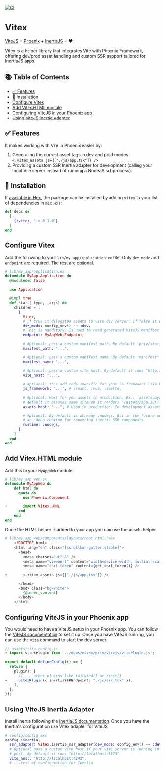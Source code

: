 [![CI](https://github.com/andresgutgon/vitex/actions/workflows/ci.yml/badge.svg?branch=main)](https://github.com/andresgutgon/vitex/actions/workflows/ci.yml)

# Vitex

[ViteJS](http://vite.dev/) + [Phoenix](https://www.phoenixframework.org/) + [InertiaJS](https://github.com/inertiajs/inertia-phoenix) = ❤️

Vitex is a helper library that integrates Vite with Phoenix Framework, offering dev/prod asset handling and custom SSR support tailored for InertiaJS apps.

## 📚 Table of Contents

- [✅ Features](#-features)
- [🚀 Installation](#-installation)
- [Configure Vitex](#configure-vitex)
- [Add Vitex.HTML module](#add-vitexhtml-module)
- [Configuring ViteJS in your Phoenix app](#configuring-vitejs-in-your-phoenix-app)
- [Using ViteJS Inertia Adapter](#using-vitejs-inertia-adapter)

## ✅ Features

It makes working with Vite in Phoenix easier by:

1. Generating the correct asset tags in dev and prod modes `<.vitex_assets js={["./js/app.tsx"]} />`
2. Providing a custom SSR Inertia adapter for development (calling your local Vite server instead of running a NodeJS subprocess).

## 🚀 Installation

If [available in Hex](https://hex.pm/docs/publish), the package can be installed
by adding `vitex` to your list of dependencies in `mix.exs`:

```elixir
def deps do
  [
    {:vitex, "~> 0.1.0"}
  ]
end
```

## Configure Vitex

Add the following to your `lib/my_app/application.ex` file. Only `dev_mode` and `endpoint` are required. The rest are optional.

```elixir
# lib/my_app/application.ex
defmodule MyApp.Application do
  @moduledoc false

  use Application

  @impl true
  def start(_type, _args) do
    children = [
      {
        Vitex,
        # If true it delegates assets to vite dev server. If false it uses generated vitejs manifest file.
        dev_mode: config_env() == :dev,
        # This is mandatory. Is used to read generated ViteJS manifest file.
        endpoint: MyAppWeb.Endpoint,

        # Optional: pass a custom manifest path. By default "priv/static/assets"
        manifest_path: "...",

        # Optional: pass a custom manifest name. By default "manifest"
        manifest_name: "...",

        # Optional: pass a custom vite host. By default it runs "http://localhost:5173"
        vite_host: "...",

        # Optional: this add code specific for your JS framework like React's refresh
        js_framework: "...", # :react, :vue, :svelte,

        # Optional: Host for you assets in production. Ex.: `assets.myapp.com`. By
        # default it assumes same site so it renders "/assets/app.38FTlhdd.js"
        assets_host: "...", # Used in production. In development assets are handled by Vite dev server

        # Optional. By default is already :nodejs. But in the future we could add :bun
        # or :deno runtime for rendering inertia SSR components
        runtime: :nodejs,
      }
    ]
  end
end
```

## Add Vitex.HTML module

Add this to your `MyAppWeb` module:

```elixir
# lib/my_app_web.ex
defmodule MyAppWeb do
    def html do
      quote do
        use Phoenix.Component

+       import Vitex.HTML
      end
    end
end
```

Once the HTML helper is added to your app you can use the assets helper

```elixir
# lib/my_app_web/components/layouts/root.html.heex
    <!DOCTYPE html>
    <html lang="en" class="[scrollbar-gutter:stable]">
      <head>
        <meta charset="utf-8" />
        <meta name="viewport" content="width=device-width, initial-scale=1" />
        <meta name="csrf-token" content={get_csrf_token()} />

+       <.vitex_assets js={["./js/app.tsx"]} />

      </head>
      <body class="bg-white">
        {@inner_content}
      </body>
    </html>
```

## Configuring ViteJS in your Phoenix app

You would need to have a ViteJS setup in your Phoenix app. You can follow the [ViteJS documentation](https://vitejs.dev/guide/) to set it up. Once you have ViteJS running, you can use the `vite` command to start the dev server.

```typescript
// assets/vite.config.ts
+ import vitexPlugin from "../deps/vitex/priv/vitejs/vitePlugin.js";

export default defineConfig(() => {
  return {
    plugins: [
      // ... other plugins like tailwind() or react()
+     vitexPlugin({ inertiaSSREndpoint: "./js/ssr.tsx" }),
    ],
  };
});
```

## Using ViteJS Inertia Adapter

Install inertia following the [InertiaJS documentation](https://github.com/inertiajs/inertia-phoenix?tab=readme-ov-file#installation). Once you have the Inertia's configuration use Vitex adapter for ViteJS

```elixir
# config/config.exs
config :inertia,
  ssr_adapter: Vitex.inertia_ssr_adapter(dev_mode: config_env() == :dev),
  # Optional pass a custom vite host if your vite server is running in another
  # port. By default it runs "http://localhost:5173"
  vite_host: "http://localhost:4242",
  # ...rest of configuration for Inertia
```
